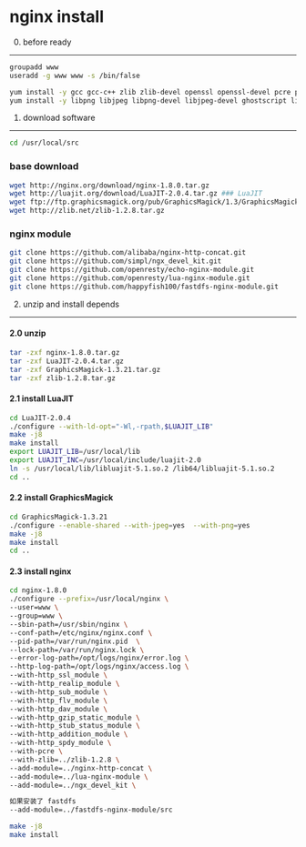 nginx install
============
0. before ready
---------------
```bash
groupadd www
useradd -g www www -s /bin/false

yum install -y gcc gcc-c++ zlib zlib-devel openssl openssl-devel pcre pcre-devel
yum install -y libpng libjpeg libpng-devel libjpeg-devel ghostscript libtiff libtiff-devel freetype freetype-devel
```
1. download software
--------------------
```bash
cd /usr/local/src
```
### base download
```bash
wget http://nginx.org/download/nginx-1.8.0.tar.gz
wget http://luajit.org/download/LuaJIT-2.0.4.tar.gz ### LuaJIT
wget ftp://ftp.graphicsmagick.org/pub/GraphicsMagick/1.3/GraphicsMagick-1.3.21.tar.gz ### GraphicsMagick
wget http://zlib.net/zlib-1.2.8.tar.gz
```
### nginx module 
```bash
git clone https://github.com/alibaba/nginx-http-concat.git
git clone https://github.com/simpl/ngx_devel_kit.git
git clone https://github.com/openresty/echo-nginx-module.git
git clone https://github.com/openresty/lua-nginx-module.git
git clone https://github.com/happyfish100/fastdfs-nginx-module.git
```
2. unzip and install depends
------------------------------

#### 2.0 unzip 
```bash
tar -zxf nginx-1.8.0.tar.gz
tar -zxf LuaJIT-2.0.4.tar.gz
tar -zxf GraphicsMagick-1.3.21.tar.gz
tar -zxf zlib-1.2.8.tar.gz
```
#### 2.1 install LuaJIT
```bash
cd LuaJIT-2.0.4
./configure --with-ld-opt="-Wl,-rpath,$LUAJIT_LIB"
make -j8
make install 
export LUAJIT_LIB=/usr/local/lib
export LUAJIT_INC=/usr/local/include/luajit-2.0
ln -s /usr/local/lib/libluajit-5.1.so.2 /lib64/libluajit-5.1.so.2
cd ..
```
#### 2.2 install GraphicsMagick
```bash
cd GraphicsMagick-1.3.21
./configure --enable-shared --with-jpeg=yes  --with-png=yes
make -j8
make install
cd ..
```
#### 2.3 install nginx
```bash
cd nginx-1.8.0
./configure --prefix=/usr/local/nginx \
--user=www \
--group=www \
--sbin-path=/usr/sbin/nginx \
--conf-path=/etc/nginx/nginx.conf \
--pid-path=/var/run/nginx.pid  \
--lock-path=/var/run/nginx.lock \
--error-log-path=/opt/logs/nginx/error.log \
--http-log-path=/opt/logs/nginx/access.log \
--with-http_ssl_module \
--with-http_realip_module \
--with-http_sub_module \
--with-http_flv_module \
--with-http_dav_module \
--with-http_gzip_static_module \
--with-http_stub_status_module \
--with-http_addition_module \
--with-http_spdy_module \
--with-pcre \
--with-zlib=../zlib-1.2.8 \
--add-module=../nginx-http-concat \
--add-module=../lua-nginx-module \
--add-module=../ngx_devel_kit \

如果安装了 fastdfs
--add-module=../fastdfs-nginx-module/src

make -j8
make install
```



